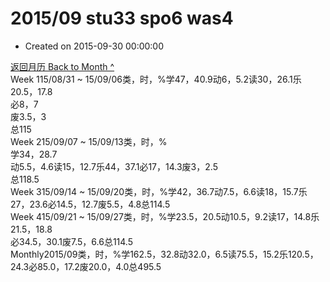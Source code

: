 # 2015/09 stu33 spo6 was4

* Created on 2015-09-30 00:00:00

[返回月历 Back to Month ^](index.md)   
Week 115/08/31 ~ 15/09/06类，时，%学47，40.9动6，5.2读30，26.1乐20.5，17.8  
必8，7  
废3.5，3  
总115  
Week 215/09/07 ~ 15/09/13类，时，%  
学34，28.7  
动5.5，4.6读15，12.7乐44，37.1必17，14.3废3，2.5  
总118.5  
Week 315/09/14 ~ 15/09/20类，时，%学42，36.7动7.5，6.6读18，15.7乐27，23.6必14.5，12.7废5.5，4.8总114.5  
Week 415/09/21 ~ 15/09/27类，时，%学23.5，20.5动10.5，9.2读17，14.8乐21.5，18.8  
必34.5，30.1废7.5，6.6总114.5  
Monthly2015/09类，时，%学162.5，32.8动32.0，6.5读75.5，15.2乐120.5，24.3必85.0，17.2废20.0，4.0总495.5

